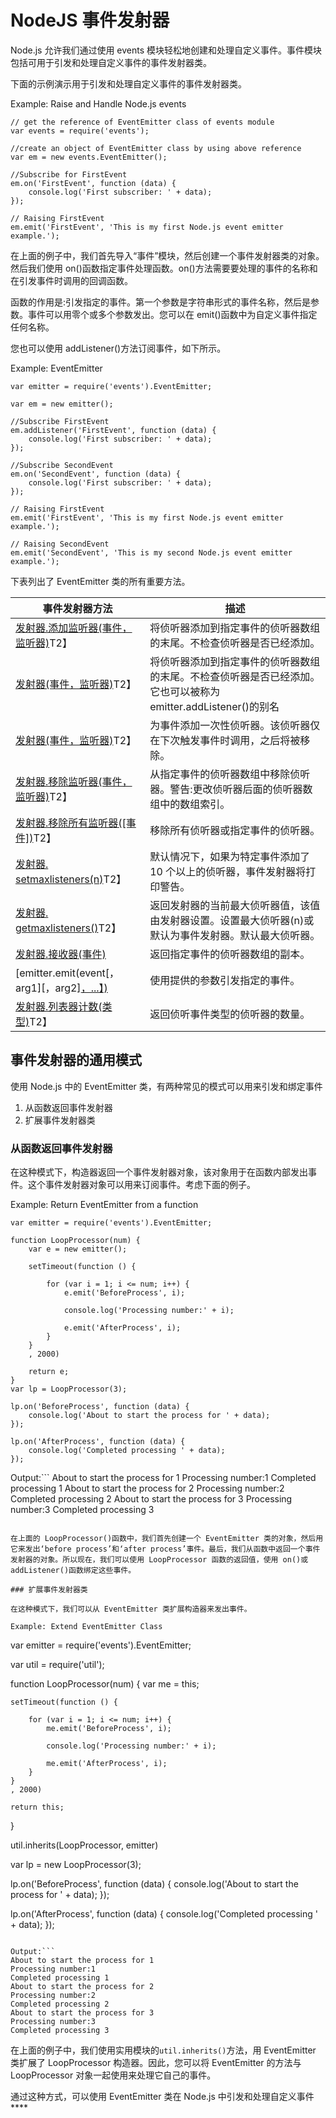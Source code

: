 # NodeJS 事件发射器



Node.js 允许我们通过使用 events 模块轻松地创建和处理自定义事件。事件模块包括可用于引发和处理自定义事件的事件发射器类。

下面的示例演示用于引发和处理自定义事件的事件发射器类。

Example: Raise and Handle Node.js events 

```
// get the reference of EventEmitter class of events module
var events = require('events');

//create an object of EventEmitter class by using above reference
var em = new events.EventEmitter();

//Subscribe for FirstEvent
em.on('FirstEvent', function (data) {
    console.log('First subscriber: ' + data);
});

// Raising FirstEvent
em.emit('FirstEvent', 'This is my first Node.js event emitter example.'); 
```

在上面的例子中，我们首先导入“事件”模块，然后创建一个事件发射器类的对象。然后我们使用 on()函数指定事件处理函数。on()方法需要要处理的事件的名称和在引发事件时调用的回调函数。

函数的作用是:引发指定的事件。第一个参数是字符串形式的事件名称，然后是参数。事件可以用零个或多个参数发出。您可以在 emit()函数中为自定义事件指定任何名称。

您也可以使用 addListener()方法订阅事件，如下所示。

Example: EventEmitter 

```
var emitter = require('events').EventEmitter;

var em = new emitter();

//Subscribe FirstEvent
em.addListener('FirstEvent', function (data) {
    console.log('First subscriber: ' + data);
});

//Subscribe SecondEvent
em.on('SecondEvent', function (data) {
    console.log('First subscriber: ' + data);
});

// Raising FirstEvent
em.emit('FirstEvent', 'This is my first Node.js event emitter example.');

// Raising SecondEvent
em.emit('SecondEvent', 'This is my second Node.js event emitter example.'); 
```

下表列出了 EventEmitter 类的所有重要方法。

| 事件发射器方法 | 描述 |
| --- | --- |
| [发射器.添加监听器(事件，监听器)](https://nodejs.org/api/events.html#events_emitter_addlistener_event_listener)T2】 | 将侦听器添加到指定事件的侦听器数组的末尾。不检查侦听器是否已经添加。 |
| [发射器(事件，监听器)](https://nodejs.org/api/events.html#events_emitter_on_event_listener)T2】 | 将侦听器添加到指定事件的侦听器数组的末尾。不检查侦听器是否已经添加。它也可以被称为 emitter.addListener()的别名 |
| [发射器(事件，监听器)](https://nodejs.org/api/events.html#events_emitter_once_event_listener)T2】 | 为事件添加一次性侦听器。该侦听器仅在下次触发事件时调用，之后将被移除。 |
| [发射器.移除监听器(事件，监听器)](https://nodejs.org/api/events.html#events_emitter_removelistener_event_listener)T2】 | 从指定事件的侦听器数组中移除侦听器。警告:更改侦听器后面的侦听器数组中的数组索引。 |
| [发射器.移除所有监听器([事件])](https://nodejs.org/api/events.html#events_emitter_removealllisteners_event)T2】 | 移除所有侦听器或指定事件的侦听器。 |
| [发射器. setmaxlisteners(n)](https://nodejs.org/api/events.html#events_emitter_setmaxlisteners_n)T2】 | 默认情况下，如果为特定事件添加了 10 个以上的侦听器，事件发射器将打印警告。 |
| [发射器. getmaxlisteners()](https://nodejs.org/api/events.html#events_emitter_getmaxlisteners)T2】 | 返回发射器的当前最大侦听器值，该值由发射器设置。设置最大侦听器(n)或默认为事件发射器。默认最大侦听器。 |
| [发射器.接收器(事件)](https://nodejs.org/api/events.html#events_emitter_listeners_event) | 返回指定事件的侦听器数组的副本。 |
| [emitter.emit(event[，arg1][，arg2][，...】)](https://nodejs.org/api/events.html#events_emitter_emit_event_arg1_arg2) | 使用提供的参数引发指定的事件。 |
| [发射器.列表器计数(类型)](https://nodejs.org/api/events.html#events_emitter_listenercount_type)T2】 | 返回侦听事件类型的侦听器的数量。 |

## 事件发射器的通用模式

使用 Node.js 中的 EventEmitter 类，有两种常见的模式可以用来引发和绑定事件

1.  从函数返回事件发射器
2.  扩展事件发射器类

### 从函数返回事件发射器

在这种模式下，构造器返回一个事件发射器对象，该对象用于在函数内部发出事件。这个事件发射器对象可以用来订阅事件。考虑下面的例子。

Example: Return EventEmitter from a function 

```
var emitter = require('events').EventEmitter;

function LoopProcessor(num) {
    var e = new emitter();

    setTimeout(function () {

        for (var i = 1; i <= num; i++) {
            e.emit('BeforeProcess', i);

            console.log('Processing number:' + i);

            e.emit('AfterProcess', i);
        }
    }
    , 2000)

    return e;
}
var lp = LoopProcessor(3);

lp.on('BeforeProcess', function (data) {
    console.log('About to start the process for ' + data);
});

lp.on('AfterProcess', function (data) {
    console.log('Completed processing ' + data);
}); 
```

Output:```
About to start the process for 1
Processing number:1
Completed processing 1
About to start the process for 2
Processing number:2
Completed processing 2
About to start the process for 3
Processing number:3
Completed processing 3
```

在上面的 LoopProcessor()函数中，我们首先创建一个 EventEmitter 类的对象，然后用它来发出‘before process’和‘after process’事件。最后，我们从函数中返回一个事件发射器的对象。所以现在，我们可以使用 LoopProcessor 函数的返回值，使用 on()或 addListener()函数绑定这些事件。

### 扩展事件发射器类

在这种模式下，我们可以从 EventEmitter 类扩展构造器来发出事件。

Example: Extend EventEmitter Class 

```
var emitter = require('events').EventEmitter;

var util = require('util');

function LoopProcessor(num) {
    var me = this;

    setTimeout(function () {

        for (var i = 1; i <= num; i++) {
            me.emit('BeforeProcess', i);

            console.log('Processing number:' + i);

            me.emit('AfterProcess', i);
        }
    }
    , 2000)

    return this; 
}

util.inherits(LoopProcessor, emitter)

var lp = new LoopProcessor(3);

lp.on('BeforeProcess', function (data) {
    console.log('About to start the process for ' + data);
});

lp.on('AfterProcess', function (data) {
    console.log('Completed processing ' + data);
}); 
```

Output:```
About to start the process for 1
Processing number:1
Completed processing 1
About to start the process for 2
Processing number:2
Completed processing 2
About to start the process for 3
Processing number:3
Completed processing 3
```

在上面的例子中，我们使用实用模块的`util.inherits()`方法，用 EventEmitter 类扩展了 LoopProcessor 构造器。因此，您可以将 EventEmitter 的方法与 LoopProcessor 对象一起使用来处理它自己的事件。

通过这种方式，可以使用 EventEmitter 类在 Node.js 中引发和处理自定义事件****
